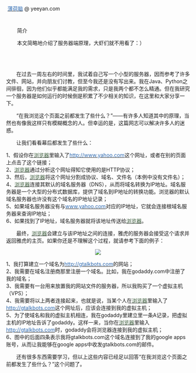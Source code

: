 <p>&nbsp;<a href="http://www.cnblogs.com/space/show/38585"><span style="color: #2e6ab1;">薄荷脑</span></a> @ yeeyan.com </p>
<div style="padding-right: 15px; padding-left: 15px; padding-bottom: 5px; margin: 8px 15px 15px; padding-top: 12px;" class="bgllb
dborder">
<p class="greentitle">简介</p>
<p class="inner">本文简略地介绍了服务器端原理，大虾们就不用看了：）</p>
<p>&nbsp;</p>
</div>
<div style="position: static; height: 100%; padding: 0px;" id="articlebody" class="itembody">
<div style="height: 100%;" id="article_body">
<p>　　在过去一周左右的时间里，我试着自己写一个小型的服务器，因而参考了许多文件、网站，并向朋友们讨教，但至今我还是没有写出来。我在Java、Python之间徘徊，因为他们似乎都能满足我的需求，只是我两个都不怎么精通。但在我研究一个服务器是如何运行的时候倒是积累了不少相关的知识，在这里和大家分享一下。</p>
<p>　　“在我浏览这个页面之前都发生了些什么？”——有许多人知道其中的原理，当然也有像我这样只有模糊概念的人。但幸运的是，这篇网志可以解决许多人的迷惑。</p>
<p>　　让我们看看幕后都发生了些什么：</p>
<p>1、假设你在<a target="_blank" href="http://www.cnblogs.com/articles/tag/浏览器" class="bodytag"><span style="color: #335533;">浏览器</span></a>里输入了<a href="http://www.yahoo.com/"><span style="color: #2e6ab1;">http://www.yahoo.com</span></a>这个网址，或者在别的页面上点击了这个链接；<br />2、<a target="_blank" href="http://www.cnblogs.com/articles/tag/浏览器" class="bodytag"><span style="color: #335533;">浏览器</span></a>通过分析这个网址得知它使用的是HTTP协议；<br />3、然后，<a target="_blank" href="http://www.cnblogs.com/articles/tag/浏览器" class="bodytag"><span style="color: #335533;">浏览器</span></a>将这个网址分割成协议、域名、文件名（本例中没有文件名）；<br />4、<a target="_blank" href="http://www.cnblogs.com/articles/tag/浏览器" class="bodytag"><span style="color: #335533;">浏览器</span></a>连接其默认的域名服务器（DNS），从而将域名转换为IP地址。域名服务器是一个大型的分布式数据库，提供了域名到IP地址的转换功能。浏览器的默认域名服务器也许没有这个域名的IP地址记录；<br />5、如果域名服务器没有与<a href="http://www.yahoo.com/"><span style="color: #2e6ab1;">www.yahoo.com</span></a>对应的IP地址，它就会连接根域名服务器来查询IP地址；<br />6、如果找到了IP地址，域名服务器就将该地址传送给<a target="_blank" href="http://www.cnblogs.com/articles/tag/浏览器" class="bodytag"><span style="color: #335533;">浏览器</span></a>。</p>
<p>　　最终，<a target="_blank" href="http://www.cnblogs.com/articles/tag/浏览器" class="bodytag"><span style="color: #335533;">浏览器</span></a>会建立与该IP地址之间的连接，雅虎的服务器会接受这个请求并返回雅虎的主页。如果你还是不理解这个过程，就请参考下面的例子：</p>
<p style="text-align: center;"><img src="http://abhinavsingh.com/library/images/DNS.gif" /></p>
<p>1、我打算建立一个域名为<a href="http://gtalkbots.com/"><span style="color: #2e6ab1;">http://gtalkbots.com</span></a>的网站；<br />2、我需要在域名注册商那里注册一个域名。比如，我在godaddy.com中注册了我的域名；<br />3、我需要有一台用来放置我的网站文件的服务器，所以我购买了一个虚拟主机（VPS）；<br />4、我需要将以上两者连接起来，也就是说，当某个人在<a target="_blank" href="http://www.cnblogs.com/articles/tag/浏览器" class="bodytag"><span style="color: #335533;">浏览器</span></a>里输入了<a href="http://gtalkbots.com/"><span style="color: #2e6ab1;">http://gtalkbots.com</span></a>这个网址后，应该会连接到我的虚拟主机；<br />5、为了使域名和我的虚拟主机相连，我在godaddy里建立里一条A记录，把虚拟主机的IP地址告诉了godaddy。这样一来，当你在<a target="_blank" href="http://www.cnblogs.com/articles/tag/浏览器" class="bodytag"><span style="color: #335533;">浏览器</span></a>里输入<a href="http://gtalkbots.com/"><span style="color: #2e6ab1;">http://gtalkbots.com</span></a>时，godaddy会将浏览器连接到我的虚拟主机；<br />6、图中的后面四条表示我将gtalkbots.com这个域名连接到了我的google apps账号，从而让我能够在google apps中收发gtalkbots.com的邮件。</p>
<p>　　还有很多东西需要学习，但以上这些内容已经足以回答“在我浏览这个页面之前都发生了些什么？”这个问题了。</p>
</div>
</div>]]